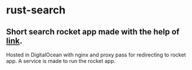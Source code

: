 # rust-search
## Short search rocket app made with the help of [link](https://github.com/fbsamples/rusty-bunny).

Hosted in DigitalOcean with nginx and proxy pass for redirecting to rocket app.
A service is made to run the rocket app.
